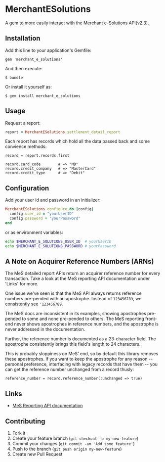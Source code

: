 # MerchantESolutions

A gem to more easily interact with the Merchant e-Solutions API[(v2.3)](http://resources.merchante-solutions.com/download/attachments/1411006/MeS+Reporting+API+ver2.3+March+2013.pdf).

## Installation

Add this line to your application's Gemfile:

    gem 'merchant_e_solutions'

And then execute:

    $ bundle

Or install it yourself as:

    $ gem install merchant_e_solutions

## Usage
Request a report:
```ruby
report = MerchantESolutions.settlement_detail_report
```
Each report has records which hold all the data passed back and some convience methods:
```
record = report.records.first

record.card_code        # => "MD"
record.credit_company   # => "MasterCard"
record.credit_type      # => "Debit"
```

## Configuration

Add your user id and password in an initializer:
```ruby
MerchantESolutions.configure do |config|
  config.user_id = "yourUserID"
  config.password = "yourPassword"
end
```
or as environment variables:
```bash
echo $MERCHANT_E_SOLUTIONS_USER_ID  # yourUserID
echo $MERCHANT_E_SOLUTIONS_PASSWORD # yourPassword
```

## A Note on Acquirer Reference Numbers (ARNs)

The MeS detailed report APIs return an acquirer reference number for every
transaction. Take a look at the MeS reporting API documentation under 'Links'
for more.

One issue we've seen is that the MeS API always returns reference numbers
pre-pended with an apostrophe. Instead of `123456789`, we consistently see
`'123456789`.

The MeS docs are inconsistent in its examples, showing apostrophes pre-pended
to some and none pre-pended to others. The MeS reporting front-end never shows
apostrophes in reference numbers, and the apostrophe is never addressed in the
documentation.

Further, the reference number is documented as a 23-character field. The apostrophe
consistently brings this field's length to 24 characters.

This is probably sloppiness on MeS' end, so by default this library removes these
apostrophes. If you want to keep the apostrophe for any reason -- personal preference,
interfacing with legacy records that have them -- you can get the reference number
unchanged from a record thusly:

    reference_number = record.reference_number(:unchanged => true)

## Links

* [MeS Reporting API documentation](http://resources.merchante-solutions.com/display/TPGPUB/MeS+Payment+Gateway+Developer's+Guide#MeSPaymentGatewayDeveloper%27sGuide-5.ReportingOptions)

## Contributing

1. Fork it
2. Create your feature branch (`git checkout -b my-new-feature`)
3. Commit your changes (`git commit -am 'Add some feature'`)
4. Push to the branch (`git push origin my-new-feature`)
5. Create new Pull Request
